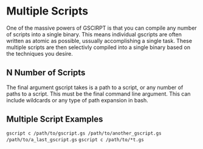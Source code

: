 # Multiple Scripts
One of the massive powers of GSCIRPT is that you can compile any number of scripts into a single binary. This means individual gscripts are often written as atomic as possible, ussually accomplishing a single task. These multiple scripts are then selectivly compiled into a single binary based on the techniques you desire.

## N Number of Scripts
The final argument gscript takes is a path to a script, or any number of paths to a script. This must be the final command line argument. This can include wildcards or any type of path expansion in bash. 

## Multiple Script Examples

`gscript c /path/to/gscript.gs /path/to/another_gscript.gs /path/to/a_last_gscript.gs`
`gscript c /path/to/*t.gs`


